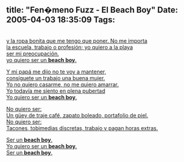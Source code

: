 title: "Fen�meno Fuzz - El Beach Boy"
Date: 2005-04-03 18:35:09
Tags: 
---
<a href="http://www.damog.net/files/misc/Fenomeno%20Fuzz%20-%20El%20Beach%20Boy.mp3">

<p><br/>
y la ropa bonita que me tengo que poner. No me importa<br/>
la escuela, trabajo o profesión; yo quiero a la playa<br/>
ser mi preocupación.<br/>
yo quiero ser un <b>beach boy</b>.</p>

<p>
Y mi papá me dijo no te voy a mantener,<br/>
consíguete un trabajo una buena mujer.<br/>
Yo no quiero casarme, no me quiero amarrar.<br/>
Yo todavía me siento en plena pubertad<br/>
Yo quiero ser un <b>beach boy</b>.</p>

<p>
No quiero ser:<br/>
Un güey de traje café, zapato boleado, portafolio de piel.<br/>
No quiero ser:<br/>
Tacones, tobimedias discretas, trabajo y pagan horas extras.</p>

<p>
Ser un <b>beach boy</b>.<br/>
Yo quiero ser un <b>beach boy</b>.<br/>
Ser un <b>beach boy</b>.</p>

</a><br/><br/>
